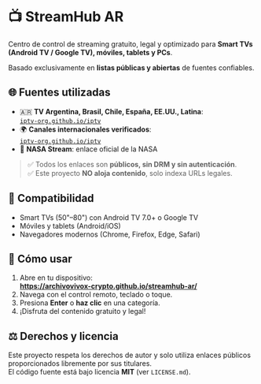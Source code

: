 # 📺 StreamHub AR

Centro de control de streaming gratuito, legal y optimizado para **Smart TVs (Android TV / Google TV), móviles, tablets y PCs**.

Basado exclusivamente en **listas públicas y abiertas** de fuentes confiables.

## 🌐 Fuentes utilizadas

- 🇦🇷 **TV Argentina, Brasil, Chile, España, EE.UU., Latina**:  
  [`iptv-org.github.io/iptv`](https://iptv-org.github.io/iptv/)
- 🌍 **Canales internacionales verificados**:  
  [`iptv-org.github.io/iptv`](https://iptv-org.github.io/iptv/)
- 🚀 **NASA Stream**: enlace oficial de la NASA

> ✅ Todos los enlaces son **públicos, sin DRM y sin autenticación**.  
> ✅ Este proyecto **NO aloja contenido**, solo indexa URLs legales.

## 📱 Compatibilidad

- Smart TVs (50"–80") con Android TV 7.0+ o Google TV
- Móviles y tablets (Android/iOS)
- Navegadores modernos (Chrome, Firefox, Edge, Safari)

## 🚀 Cómo usar

1. Abre en tu dispositivo:  
   **https://archivovivox-crypto.github.io/streamhub-ar/**
2. Navega con el control remoto, teclado o toque.
3. Presiona **Enter** o **haz clic** en una categoría.
4. ¡Disfruta del contenido gratuito y legal!

## ⚖️ Derechos y licencia

Este proyecto respeta los derechos de autor y solo utiliza enlaces públicos proporcionados libremente por sus titulares.  
El código fuente está bajo licencia **MIT** (ver `LICENSE.md`).

